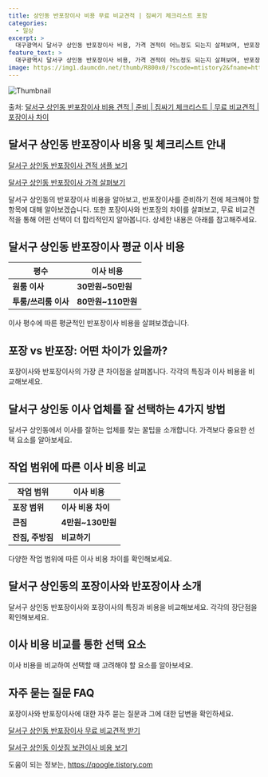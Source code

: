 ```yaml
---
title: 상인동 반포장이사 비용 무료 비교견적 | 짐싸기 체크리스트 포함
categories:
  - 일상
excerpt: >
  대구광역시 달서구 상인동 반포장이사 비용, 가격 견적이 어느정도 되는지 살펴보며, 반포장이사를 준비함에 있어 짐싸기 준비 체크리스트가 무엇인지 보겠습니다. 마지막으로 포장이사와 차이점을 통해 무료 비교견적으로 어떤 것이 더 합리적인 선택인지 공유 드립니다.달서구 상인동 포장이사 견적 샘플 보기 👈 클릭달서구 상인동 포장이사 가격 살펴보기 👈 클릭달서구 상인동 반포장이사 평균 이사 비용평수달서구 상인동 평균 이사 비용원룸 이사9평 이하 (1톤)30만원~투룸/쓰리룸 이사16평 ~ 20평 (2.5톤)80만원~쓰리룸 이사21평 (5톤) ~110만원~우리집 무료 이사견적 받기 👈 클릭포장 vs 반포장: 어떤 차이가 있을까?이사를 할 때 포장과 반포장의 가장 큰 차이점을 알고 계시나요?포장이사는 이사 전반을 ..
feature_text: >
  대구광역시 달서구 상인동 반포장이사 비용, 가격 견적이 어느정도 되는지 살펴보며, 반포장이사를 준비함에 있어 짐싸기 준비 체크리스트가 무엇인지 보겠습니다. 마지막으로 포장이사와 차이점을 통해 무료 비교견적으로 어떤 것이 더 합리적인 선택인지 공유 드립니다.달서구 상인동 포장이사 견적 샘플 보기 👈 클릭달서구 상인동 포장이사 가격 살펴보기 👈 클릭달서구 상인동 반포장이사 평균 이사 비용평수달서구 상인동 평균 이사 비용원룸 이사9평 이하 (1톤)30만원~투룸/쓰리룸 이사16평 ~ 20평 (2.5톤)80만원~쓰리룸 이사21평 (5톤) ~110만원~우리집 무료 이사견적 받기 👈 클릭포장 vs 반포장: 어떤 차이가 있을까?이사를 할 때 포장과 반포장의 가장 큰 차이점을 알고 계시나요?포장이사는 이사 전반을 ..
image: https://img1.daumcdn.net/thumb/R800x0/?scode=mtistory2&fname=https%3A%2F%2Fblog.kakaocdn.net%2Fdn%2F4Om48%2FbtsHb8WOpOh%2FnjZYK3hSJvZqqiyPXmcsU0%2Fimg.webp
---
```


![Thumbnail](https://img1.daumcdn.net/thumb/R800x0/?scode=mtistory2&fname=https%3A%2F%2Fblog.kakaocdn.net%2Fdn%2F4Om48%2FbtsHb8WOpOh%2FnjZYK3hSJvZqqiyPXmcsU0%2Fimg.webp)

<p>출처: <a href="https://qoogle.tistory.com/9586" rel="dofollow">달서구 상인동 반포장이사 비용 견적 | 준비 | 짐싸기 체크리스트 | 무료 비교견적 | 포장이사 차이</a> </p>

## 달서구 상인동 반포장이사 비용 및 체크리스트 안내

[달서구 상인동 반포장이사 견적 샘플 보기](https://www.exampleurl.com)

[달서구 상인동 반포장이사 가격 살펴보기](https://www.exampleurl.com)

달서구 상인동의 반포장이사 비용을 알아보고, 반포장이사를 준비하기 전에 체크해야 할 항목에 대해 알아보겠습니다. 또한 포장이사와 반포장의
차이를 살펴보고, 무료 비교견적을 통해 어떤 선택이 더 합리적인지 알아봅니다. 상세한 내용은 아래를 참고해주세요.

## 달서구 상인동 반포장이사 평균 이사 비용

**평수** | **이사 비용**  
---|---  
**원룸 이사** | **30만원~50만원**  
**투룸/쓰리룸 이사** | **80만원~110만원**  
  
이사 평수에 따른 평균적인 반포장이사 비용을 살펴보겠습니다.

## 포장 vs 반포장: 어떤 차이가 있을까?

포장이사와 반포장이사의 가장 큰 차이점을 살펴봅니다. 각각의 특징과 이사 비용을 비교해보세요.

## 달서구 상인동 이사 업체를 잘 선택하는 4가지 방법

달서구 상인동에서 이사를 잘하는 업체를 찾는 꿀팁을 소개합니다. 가격보다 중요한 선택 요소를 알아보세요.

## 작업 범위에 따른 이사 비용 비교

**작업 범위** | **이사 비용**  
---|---  
**포장 범위** | **이사 비용 차이**  
**큰짐** | **4만원~130만원**  
**잔짐, 주방짐** | **비교하기**  
  
다양한 작업 범위에 따른 이사 비용 차이를 확인해보세요.

## 달서구 상인동의 포장이사와 반포장이사 소개

달서구 상인동 반포장이사와 포장이사의 특징과 비용을 비교해보세요. 각각의 장단점을 확인해보세요.

## 이사 비용 비교를 통한 선택 요소

이사 비용을 비교하여 선택할 때 고려해야 할 요소를 알아보세요.

## 자주 묻는 질문 FAQ

포장이사와 반포장이사에 대한 자주 묻는 질문과 그에 대한 답변을 확인하세요.

[달서구 상인동 반포장이사 무료 비교견적 받기](https://www.exampleurl.com)

[달서구 상인동 이삿짐 보관이사 비용 보기](https://www.exampleurl.com)

 

도움이 되는 정보는, <a href="https://qoogle.tistory.com" rel="dofollow">https://qoogle.tistory.com</a>


